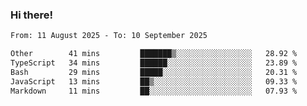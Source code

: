 ### Hi there!

<!--START_SECTION:waka-->

```txt
From: 11 August 2025 - To: 10 September 2025

Other        41 mins         ███████▒░░░░░░░░░░░░░░░░░   28.92 %
TypeScript   34 mins         ██████░░░░░░░░░░░░░░░░░░░   23.89 %
Bash         29 mins         █████░░░░░░░░░░░░░░░░░░░░   20.31 %
JavaScript   13 mins         ██▒░░░░░░░░░░░░░░░░░░░░░░   09.33 %
Markdown     11 mins         ██░░░░░░░░░░░░░░░░░░░░░░░   07.93 %
```

<!--END_SECTION:waka-->
